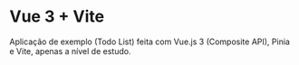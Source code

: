 # Vue 3 + Vite

Aplicação de exemplo (Todo List) feita com Vue.js 3 (Composite API), Pinia e Vite, apenas a nível de estudo.
